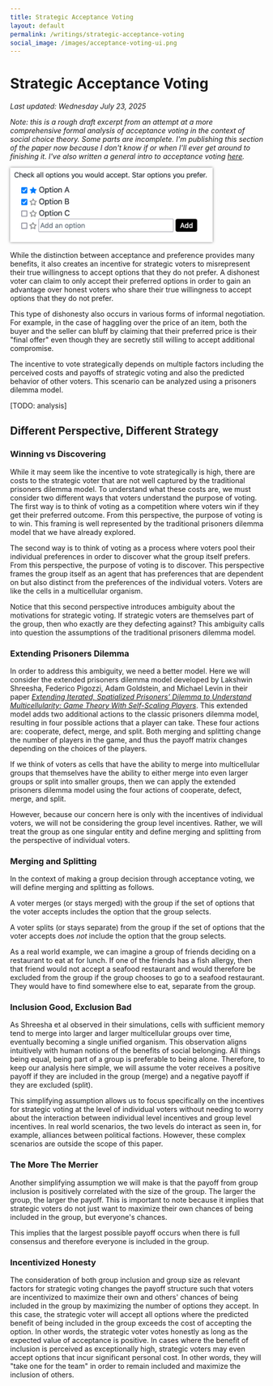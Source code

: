 ```yaml
---
title: Strategic Acceptance Voting
layout: default
permalink: /writings/strategic-acceptance-voting
social_image: /images/acceptance-voting-ui.png
---
```


# Strategic Acceptance Voting

_Last updated: Wednesday July 23, 2025_

_Note: this is a rough draft excerpt from an attempt at a more comprehensive formal analysis of acceptance voting in the context of social choice theory. Some parts are incomplete. I'm publishing this section of the paper now because I don't know if or when I'll ever get around to finishing it. I've also written a general intro to acceptance voting [here](/writings/acceptance-voting)._

<img src="/images/acceptance-voting-ui.png" style="margin:0 auto; box-shadow:0 0 5px rgba(0,0,0,0.5); width: 400px; max-width: 100%;">

While the distinction between acceptance and preference provides many benefits, it also creates an incentive for strategic voters to misrepresent their true willingness to accept options that they do not prefer. A dishonest voter can claim to only accept their preferred options in order to gain an advantage over honest voters who share their true willingness to accept options that they do not prefer.

This type of dishonesty also occurs in various forms of informal negotiation. For example, in the case of haggling over the price of an item, both the buyer and the seller can bluff by claiming that their preferred price is their "final offer" even though they are secretly still willing to accept additional compromise.

The incentive to vote strategically depends on multiple factors including the perceived costs and payoffs of strategic voting and also the predicted behavior of other voters. This scenario can be analyzed using a prisoners dilemma model.

[TODO: analysis]

## Different Perspective, Different Strategy

### Winning vs Discovering

While it may seem like the incentive to vote strategically is high, there are costs to the strategic voter that are not well captured by the traditional prisoners dilemma model. To understand what these costs are, we must consider two different ways that voters understand the purpose of voting. The first way is to think of voting as a competition where voters win if they get their preferred outcome. From this perspective, the purpose of voting is to win. This framing is well represented by the traditional prisoners dilemma model that we have already explored.

The second way is to think of voting as a process where voters pool their individual preferences in order to discover what the group itself prefers. From this perspective, the purpose of voting is to discover. This perspective frames the group itself as an agent that has preferences that are dependent on but also distinct from the preferences of the individual voters. Voters are like the cells in a multicellular organism.

Notice that this second perspective introduces ambiguity about the motivations for strategic voting. If strategic voters are themselves part of the group, then who exactly are they defecting against? This ambiguity calls into question the assumptions of the traditional prisoners dilemma model.

### Extending Prisoners Dilemma

In order to address this ambiguity, we need a better model. Here we will consider the extended prisoners dilemma model developed by Lakshwin Shreesha, Federico Pigozzi, Adam Goldstein, and Michael Levin in their paper [_Extending Iterated, Spatialized Prisoners’ Dilemma to Understand Multicellularity: Game Theory With Self-Scaling Players_](https://ieeexplore.ieee.org/document/10970107). This extended model adds two additional actions to the classic prisoners dilemma model, resulting in four possible actions that a player can take. These four actions are: cooperate, defect, merge, and split. Both merging and splitting change the number of players in the game, and thus the payoff matrix changes depending on the choices of the players.

If we think of voters as cells that have the ability to merge into multicellular groups that themselves have the ability to either merge into even larger groups or split into smaller groups, then we can apply the extended prisoners dilemma model using the four actions of cooperate, defect, merge, and split.

However, because our concern here is only with the incentives of individual voters, we will not be considering the group level incentives. Rather, we will treat the group as one singular entity and define merging and splitting from the perspective of individual voters.

### Merging and Splitting

In the context of making a group decision through acceptance voting, we will define merging and splitting as follows.

A voter merges (or stays merged) with the group if the set of options that the voter accepts includes the option that the group selects.

A voter splits (or stays separate) from the group if the set of options that the voter accepts does _not_ include the option that the group selects.

As a real world example, we can imagine a group of friends deciding on a restaurant to eat at for lunch. If one of the friends has a fish allergy, then that friend would not accept a seafood restaurant and would therefore be excluded from the group if the group chooses to go to a seafood restaurant. They would have to find somewhere else to eat, separate from the group.

### Inclusion Good, Exclusion Bad

As Shreesha et al observed in their simulations, cells with sufficient memory tend to merge into larger and larger multicellular groups over time, eventually becoming a single unified organism. This observation aligns intuitively with human notions of the benefits of social belonging. All things being equal, being part of a group is preferable to being alone. Therefore, to keep our analysis here simple, we will assume the voter receives a positive payoff if they are included in the group (merge) and a negative payoff if they are excluded (split).

This simplifying assumption allows us to focus specifically on the incentives for strategic voting at the level of individual voters without needing to worry about the interaction between individual level incentives and group level incentives. In real world scenarios, the two levels do interact as seen in, for example, alliances between political factions. However, these complex scenarios are outside the scope of this paper.

### The More The Merrier

Another simplifying assumption we will make is that the payoff from group inclusion is positively correlated with the size of the group. The larger the group, the larger the payoff. This is important to note because it implies that strategic voters do not just want to maximize their own chances of being included in the group, but everyone's chances.

This implies that the largest possible payoff occurs when there is full consensus and therefore everyone is included in the group.

### Incentivized Honesty

The consideration of both group inclusion and group size as relevant factors for strategic voting changes the payoff structure such that voters are incentivized to maximize their own and others' chances of being included in the group by maximizing the number of options they accept. In this case, the strategic voter will accept all options where the predicted benefit of being included in the group exceeds the cost of accepting the option. In other words, the strategic voter votes honestly as long as the expected value of acceptance is positive. In cases where the benefit of inclusion is perceived as exceptionally high, strategic voters may even accept options that incur significant personal cost. In other words, they will "take one for the team" in order to remain included and maximize the inclusion of others.
